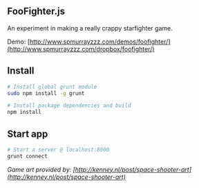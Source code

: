 ## FooFighter.js

An experiment in making a really crappy starfighter game.

Demo: [http://www.spmurrayzzz.com/demos/foofighter/](http://www.spmurrayzzz.com/dropbox/foofighter/)

## Install

```bash
# Install global grunt module
sudo npm install -g grunt

# Install package dependencies and build
npm install
```

## Start app

```bash
# Start a server @ localhost:8000
grunt connect
```


*Game art provided by: [http://kenney.nl/post/space-shooter-art](http://kenney.nl/post/space-shooter-art)*
